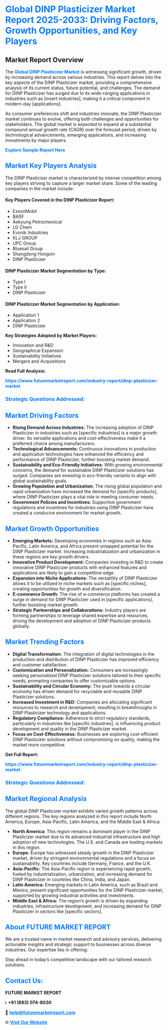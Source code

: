 <h1 style="color: #007BFF;">Global DINP Plasticizer Market Report 2025-2033: Driving Factors, Growth Opportunities, and Key Players</h1>

<section id="overview">
<h2>Market Report Overview</h2>
<p>The <a href="https://www.futuremarketreport.com/industry-report/dinp-plasticizer-market" style="color: #007BFF; text-decoration: none;"><strong>Global DINP Plasticizer Market</strong></a> is witnessing significant growth, driven by increasing demand across various industries. This report delves into the key aspects of the DINP Plasticizer market, providing a comprehensive analysis of its current status, future potential, and challenges. The demand for DINP Plasticizer has surged due to its wide-ranging applications in industries such as [insert industries], making it a critical component in modern-day [applications].</p>
<p>As consumer preferences shift and industries innovate, the DINP Plasticizer market continues to evolve, offering both challenges and opportunities for stakeholders. The global market is expected to expand at a substantial compound annual growth rate (CAGR) over the forecast period, driven by technological advancements, emerging applications, and increasing investments by major players.</p>
</section>

<section id="overview">
<p><a href="https://www.futuremarketreport.com/request-sample/reportId=102771" style="color: #007BFF; text-decoration: none;"><strong>Explore Sample Report Here</strong></a></p>
</section>

<section id="key-players">
<h2 style="color: #007BFF;">Market Key Players Analysis</h2>
<p>The DINP Plasticizer market is characterized by intense competition among key players striving to capture a larger market share. Some of the leading companies in the market include:</p>
<h4>Key Players Covered in the DINP Plasticizer Report:</h4>
<ul><li>ExxonMobil</li><li>BASF</li><li>Aekyung Petrochemical</li><li>LG Chem</li><li>Evonik Industries</li><li>KLJ GROUP</li><li>UPC Group</li><li>Bluesail Group</li><li>Shangdong Hongxin</li><li>DINP Plasticizer</li></ul>
<h4>DINP Plasticizer Market Segmentation by Type:</h4>
<ul><li>Type I</li><li>Type II</li><li>DINP Plasticizer</li></ul>

<h4>DINP Plasticizer Market Segmentation by Application:</h4>
<ul><li>Application 1</li><li>Application 2</li><li>DINP Plasticizer</li></ul>
<p><strong>Key Strategies Adopted by Market Players:</strong></p>
<ul>
<li>Innovation and R&D</li>
<li>Geographical Expansion</li>
<li>Sustainability Initiatives</li>
<li>Mergers and Acquisitions</li>
</ul>
</section>

<section>
<p><strong>Read Full Analysis: </strong></p><a href="https://www.futuremarketreport.com/industry-report/dinp-plasticizer-market" style="color: #007BFF; text-decoration: none;"><strong>https://www.futuremarketreport.com/industry-report/dinp-plasticizer-market</strong></a>
<h3 style="color: #007BFF;">Strategic Questions Addressed:</h3>
</section>

<section id="driving-factors">
<h2 style="color: #007BFF;">Market Driving Factors</h2>
<ul>
<li><strong>Rising Demand Across Industries:</strong> The increasing adoption of DINP Plasticizer in industries such as [specific industries] is a major growth driver. Its versatile applications and cost-effectiveness make it a preferred choice among manufacturers.</li>
<li><strong>Technological Advancements:</strong> Continuous innovations in production and application technologies have enhanced the efficiency and performance of DINP Plasticizer, further boosting market demand.</li>
<li><strong>Sustainability and Eco-Friendly Initiatives:</strong> With growing environmental concerns, the demand for sustainable DINP Plasticizer solutions has surged. Companies are investing in eco-friendly variants to align with global sustainability goals.</li>
<li><strong>Growing Population and Urbanization:</strong> The rising global population and rapid urbanization have increased the demand for [specific products], where DINP Plasticizer plays a vital role in meeting consumer needs.</li>
<li><strong>Government Policies and Incentives:</strong> Supportive government regulations and incentives for industries using DINP Plasticizer have created a conducive environment for market growth.</li>
</ul>
</section>

<section id="growth-opportunities">
<h2 style="color: #007BFF;">Market Growth Opportunities</h2>
<ul>
<li><strong>Emerging Markets:</strong> Developing economies in regions such as Asia-Pacific, Latin America, and Africa present untapped potential for the DINP Plasticizer market. Increasing industrialization and urbanization in these regions are key growth drivers.</li>
<li><strong>Innovative Product Development:</strong> Companies investing in R&D to create innovative DINP Plasticizer products with enhanced features and applications are likely to gain a competitive edge.</li>
<li><strong>Expansion into Niche Applications:</strong> The versatility of DINP Plasticizer allows it to be utilized in niche markets such as [specific niches], creating opportunities for growth and diversification.</li>
<li><strong>E-commerce Growth:</strong> The rise of e-commerce platforms has created a surge in demand for DINP Plasticizer used in [specific applications], further boosting market growth.</li>
<li><strong>Strategic Partnerships and Collaborations:</strong> Industry players are forming partnerships to leverage shared expertise and resources, driving the development and adoption of DINP Plasticizer products globally.</li>
</ul>
</section>

<section id="trending-factors">
<h2 style="color: #007BFF;">Market Trending Factors</h2>
<ul>
<li><strong>Digital Transformation:</strong> The integration of digital technologies in the production and distribution of DINP Plasticizer has improved efficiency and customer satisfaction.</li>
<li><strong>Customization and Personalization:</strong> Consumers are increasingly seeking personalized DINP Plasticizer solutions tailored to their specific needs, prompting companies to offer customizable options.</li>
<li><strong>Sustainability and Circular Economy:</strong> The push towards a circular economy has driven demand for recyclable and reusable DINP Plasticizer solutions.</li>
<li><strong>Increased Investment in R&D:</strong> Companies are allocating significant resources to research and development, resulting in breakthroughs in DINP Plasticizer technology and applications.</li>
<li><strong>Regulatory Compliance:</strong> Adherence to strict regulatory standards, particularly in industries like [specific industries], is influencing product development and quality in the DINP Plasticizer market.</li>
<li><strong>Focus on Cost-Effectiveness:</strong> Businesses are exploring cost-efficient DINP Plasticizer solutions without compromising on quality, making the market more competitive.</li>
</ul>
</section>

<section>
<p><strong>Get Full Report: </strong></p><a href="https://www.futuremarketreport.com/industry-report/dinp-plasticizer-market" style="color: #007BFF; text-decoration: none;"><strong>https://www.futuremarketreport.com/industry-report/dinp-plasticizer-market</strong></a>
<h3 style="color: #007BFF;">Strategic Questions Addressed:</h3>
</section>


<section id="regional-analysis">
<h2 style="color: #007BFF;">Market Regional Analysis</h2>
<p>The global DINP Plasticizer market exhibits varied growth patterns across different regions. The key regions analyzed in this report include North America, Europe, Asia-Pacific, Latin America, and the Middle East & Africa:</p>
<ul>
<li><strong>North America:</strong> This region remains a dominant player in the DINP Plasticizer market due to its advanced industrial infrastructure and high adoption of new technologies. The U.S. and Canada are leading markets in this region.</li>
<li><strong>Europe:</strong> Europe has witnessed steady growth in the DINP Plasticizer market, driven by stringent environmental regulations and a focus on sustainability. Key countries include Germany, France, and the U.K.</li>
<li><strong>Asia-Pacific:</strong> The Asia-Pacific region is experiencing rapid growth, fueled by industrialization, urbanization, and increasing demand for DINP Plasticizer in countries like China, India, and Japan.</li>
<li><strong>Latin America:</strong> Emerging markets in Latin America, such as Brazil and Mexico, present significant opportunities for the DINP Plasticizer market, supported by growing industrial activities and investments.</li>
<li><strong>Middle East & Africa:</strong> The region’s growth is driven by expanding industries, infrastructure development, and increasing demand for DINP Plasticizer in sectors like [specific sectors].</li>
</ul>
</section>

<footer>
<h2 style="color: #007BFF;">About FUTURE MARKET REPORT</h2>
<p>We are a trusted name in market research and advisory services, delivering actionable insights and strategic support to businesses across diverse industries. Our expertise lies in offering:</p>

<p>Stay ahead in today’s competitive landscape with our tailored research solutions.</p>

<h2 style="color: #007BFF;">Contact Us:</h2>
<p><strong>FUTURE MARKET REPORT</strong></p>
<p>📞 <strong>+91 (883) 074-8030</strong></p>
<p>📧 <strong><a href="mailto:help@futuremarketreport.com" style="color: #007BFF;">help@futuremarketreport.com</a></strong></p>
<p>🌐 <strong><a href="https://www.futuremarketreport.com/" style="color: #007BFF;">Visit Our Website</a></strong></p>
</footer>